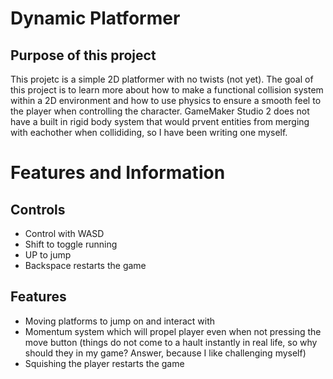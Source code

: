 # Dynamic Platformer

## Purpose of this project
This projetc is a simple 2D platformer with no twists (not yet). The goal of this project is to learn more about how to make a functional collision system within a 2D environment and how to use physics to ensure a smooth feel to the player when controlling the character. GameMaker Studio 2 does not have a built in rigid body system that would prvent entities from merging with eachother when collididing, so I have been writing one myself.

# Features and Information

## Controls
- Control with WASD
- Shift to toggle running
- UP to jump
- Backspace restarts the game

## Features
- Moving platforms to jump on and interact with
- Momentum system which will propel player even when not pressing the move button (things do not come to a hault instantly in real life, so why should they in my game? Answer, because I like challenging myself)
- Squishing the player restarts the game
